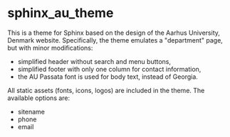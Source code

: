 sphinx_au_theme
===============

This is a theme for Sphinx based on the design of the Aarhus University,
Denmark website. Specifically, the theme emulates a "department" page, but
with minor modifications:

* simplified header without search and menu buttons,
* simplified footer with only one column for contact information,
* the AU Passata font is used for body text, instead of Georgia.

All static assets (fonts, icons, logos) are included in the theme. The
available options are:

* sitename
* phone
* email
